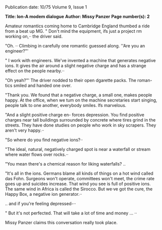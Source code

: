 Publication date: 10/75
Volume 9, Issue 1

**Title: Ion-A modem dialogue**
**Author: Missy Panzer**
**Page number(s): 2**

Amateur romantics coming home to 
Cambridge England thumbed a ride 
from a beat up MG. " Don't mind the 
equipment, ifs just a project rm 
working on,·· the driver said. 

"Oh. ·· Climbing in carefully one 
romantic guessed along. ''Are you an 
engineer?"' 

" I work with engineers. We've 
invented a machine that generates 
negative ions. It gives the air around a 
slight negative charge and has a strange 
effect on the people nearby.·· 

"Oh yeah?"' The driver nodded to 
their open dgarette packs. The roman-
tics smiled and handed one over. 

"Thank you. We found that a 
negative charge, a small one, makes 
people happy. At the office, when we 
tum on the machine secretaries start 
singing, people talk to one another, 
everybody smiles. lfs marvelous. 

"And a slight positive charge en-
forces depression. You find positive 
charges near tall buildings surrounded 
by concrete where tires grind in the 
streets. They have done studies on 
people who work in sky scrapers. They 
aren't very happy.·· 

"So where do you find negative 
ions?·· 

"The ideal, natural, negatively 
charged spot is near a waterfall or 
stream where water flows over rocks.·· 

"You mean there's a chemical reason 
for liking waterfalls? .. 

"It's all in the ions. Germans blame 
all kinds of things on a hot wind called 
das Fohn. Surgeons won't operate, 
committees won't meet, the crime rate 
goes up and suicides increase. That 
wind you see is full of positive ions. 
The same wind in Africa is called the 
Sirocco. But we·ve got the cure, the 
Happy Box, a negative ion generator.·· 

.. and if you're feeling depressed-·· 

" But it's not perfected. That will take 
a lot of time and money ... ·· 

Missy Panzer claims this conversation 
really took place.